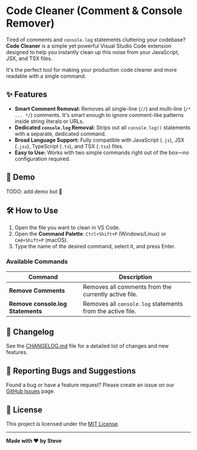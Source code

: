 # Code Cleaner (Comment & Console Remover)


Tired of comments and `console.log` statements cluttering your codebase? **Code Cleaner** is a simple yet powerful Visual Studio Code extension designed to help you instantly clean up this noise from your JavaScript, JSX, and TSX files.

It's the perfect tool for making your production code cleaner and more readable with a single command.

## ✨ Features

*   **Smart Comment Removal:** Removes all single-line (`//`) and multi-line (`/* ... */`) comments. It's smart enough to ignore comment-like patterns inside string literals or URLs.
*   **Dedicated `console.log` Removal:** Strips out all `console.log()` statements with a separate, dedicated command.
*   **Broad Language Support:** Fully compatible with JavaScript (`.js`), JSX (`.jsx`), TypeScript (`.ts`), and TSX (`.tsx`) files.
*   **Easy to Use:** Works with two simple commands right out of the box—no configuration required.

## 🚀 Demo

TODO: add demo but 🍗

## 🛠️ How to Use

1.  Open the file you want to clean in VS Code.
2.  Open the **Command Palette**: `Ctrl+Shift+P` (Windows/Linux) or `Cmd+Shift+P` (macOS).
3.  Type the name of the desired command, select it, and press Enter.

### Available Commands

| Command | Description |
| ---------------------------------- | ----------------------------------------------------------- |
| **Remove Comments**                | Removes all comments from the currently active file.        |
| **Remove console.log Statements**  | Removes all `console.log` statements from the active file. |

## 📜 Changelog

See the [CHANGELOG.md](./CHANGELOG.md) file for a detailed list of changes and new features.

## 🐞 Reporting Bugs and Suggestions

Found a bug or have a feature request? Please create an issue on our [GitHub Issues](https://github.com/stevenselcuk/vibe-cleaner-vscode/issues) page.

## 📄 License

This project is licensed under the [MIT License](./LICENSE).

---

**Made with ❤️ by Steve**